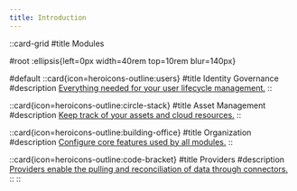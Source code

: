 ```yaml
---
title: Introduction
---
```


::card-grid
#title
Modules

#root
:ellipsis{left=0px width=40rem top=10rem blur=140px}

#default
  ::card{icon=heroicons-outline:users}
  #title
  Identity Governance
  #description
  [Everything needed for your user lifecycle management.](/identity-governance)
  ::

  ::card{icon=heroicons-outline:circle-stack}
  #title
  Asset Management
  #description
  [Keep track of your assets and cloud resources.](/asset-management)
  ::

  ::card{icon=heroicons-outline:building-office}
  #title
  Organization
  #description
  [Configure core features used by all modules.](/organization)
  ::

  ::card{icon=heroicons-outline:code-bracket}
  #title
  Providers
  #description
  [Providers enable the pulling and reconciliation of data through connectors.](/providers)
  ::
::
